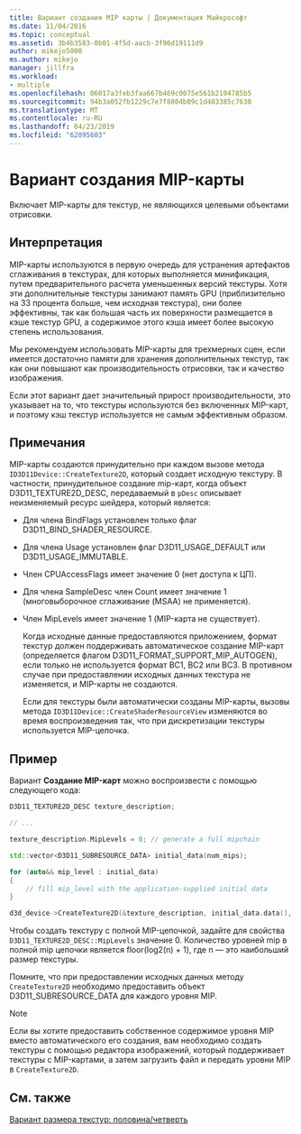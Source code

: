```yaml
---
title: Вариант создания MIP карты | Документация Майкрософт
ms.date: 11/04/2016
ms.topic: conceptual
ms.assetid: 3b4b3583-0b01-4f5d-aacb-3f96d19111d9
author: mikejo5000
ms.author: mikejo
manager: jillfra
ms.workload:
- multiple
ms.openlocfilehash: 06017a3feb3faa667b469c0075e561b2104785b5
ms.sourcegitcommit: 94b3a052fb1229c7e7f8804b09c1d403385c7630
ms.translationtype: MT
ms.contentlocale: ru-RU
ms.lasthandoff: 04/23/2019
ms.locfileid: "62895603"
---
```

# <a name="mip-map-generation-variant"></a>Вариант создания MIP-карты
Включает MIP-карты для текстур, не являющихся целевыми объектами отрисовки.

## <a name="interpretation"></a>Интерпретация
MIP-карты используются в первую очередь для устранения артефактов сглаживания в текстурах, для которых выполняется минификация, путем предварительного расчета уменьшенных версий текстуры. Хотя эти дополнительные текстуры занимают память GPU (приблизительно на 33 процента больше, чем исходная текстура), они более эффективны, так как большая часть их поверхности размещается в кэше текстур GPU, а содержимое этого кэша имеет более высокую степень использования.

Мы рекомендуем использовать MIP-карты для трехмерных сцен, если имеется достаточно памяти для хранения дополнительных текстур, так как они повышают как производительность отрисовки, так и качество изображения.

Если этот вариант дает значительный прирост производительности, это указывает на то, что текстуры используются без включенных MIP-карт, и поэтому кэш текстур используется не самым эффективным образом.

## <a name="remarks"></a>Примечания
MIP-карты создаются принудительно при каждом вызове метода `ID3D11Device::CreateTexture2D`, который создает исходную текстуру. В частности, принудительное создание mip-карт, когда объект D3D11_TEXTURE2D_DESC, передаваемый в `pDesc` описывает неизменяемый ресурс шейдера, который является:

- Для члена BindFlags установлен только флаг D3D11_BIND_SHADER_RESOURCE.

- Для члена Usage установлен флаг D3D11_USAGE_DEFAULT или D3D11_USAGE_IMMUTABLE.

- Член CPUAccessFlags имеет значение 0 (нет доступа к ЦП).

- Для члена SampleDesc член Count имеет значение 1 (многовыборочное сглаживание (MSAA) не применяется).

- Член MipLevels имеет значение 1 (MIP-карта не существует).

  Когда исходные данные предоставляются приложением, формат текстур должен поддерживать автоматическое создание MIP-карт (определяется флагом D3D11_FORMAT_SUPPORT_MIP_AUTOGEN), если только не используется формат BC1, BC2 или BC3. В противном случае при предоставлении исходных данных текстура не изменяется, и MIP-карты не создаются.

  Если для текстуры были автоматически созданы MIP-карты, вызовы метода `ID3D11Device::CreateShaderResourceView` изменяются во время воспроизведения так, что при дискретизации текстуры используется MIP-цепочка.

## <a name="example"></a>Пример
Вариант **Создание MIP-карт** можно воспроизвести с помощью следующего кода:

```cpp
D3D11_TEXTURE2D_DESC texture_description;

// ...

texture_description.MipLevels = 0; // generate a full mipchain

std::vector<D3D11_SUBRESOURCE_DATA> initial_data(num_mips);

for (auto&& mip_level : initial_data)
{
    // fill mip_level with the application-supplied initial data
}

d3d_device->CreateTexture2D(&texture_description, initial_data.data(), &texture)
```

Чтобы создать текстуру с полной MIP-цепочкой, задайте для свойства `D3D11_TEXTURE2D_DESC::MipLevels` значение 0. Количество уровней mip в полной mip цепочки является floor(log2(n) + 1), где n — это наибольший размер текстуры.

Помните, что при предоставлении исходных данных методу `CreateTexture2D` необходимо предоставить объект D3D11_SUBRESOURCE_DATA для каждого уровня MIP.

> [!NOTE]
> Если вы хотите предоставить собственное содержимое уровня MIP вместо автоматического его создания, вам необходимо создать текстуры с помощью редактора изображений, который поддерживает текстуры с MIP-картами, а затем загрузить файл и передать уровни MIP в `CreateTexture2D`.

## <a name="see-also"></a>См. также
[Вариант размера текстур: половина/четверть](half-quarter-texture-dimensions-variant.md)
